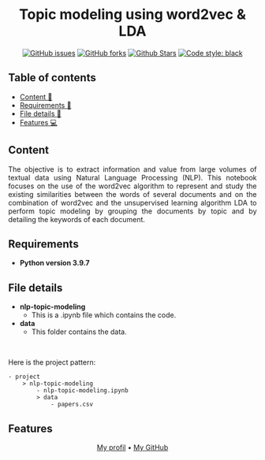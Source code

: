 <h1 align="center">Topic modeling using word2vec & LDA</h1> 

<p align="center"> 
<a href="https://github.com/lprtk/nlp-topic-modeling/issues"><img alt="GitHub issues" src="https://img.shields.io/github/issues/lprtk/nlp-topic-modeling"></a> 
<a href="https://github.com/lprtk/nlp-topic-modeling/network"><img alt="GitHub forks" src="https://img.shields.io/github/forks/lprtk/nlp-topic-modeling"></a> 
<a href="https://github.com/lprtk/nlp-topic-modeling/stargazers"><img alt="Github Stars" src="https://img.shields.io/github/stars/lprtk/nlp-topic-modeling"></a> 
<a href="https://github.com/lprtk/nlp-topic-modeling/"><img alt="Code style: black" src="https://img.shields.io/badge/code%20style-black-000000.svg"></a> 
</p>


## Table of contents
* [Content :mag_right:](#Content)
* [Requirements :page_with_curl:](#Requirements)
* [File details :open_file_folder:](#File-details)
* [Features :computer:](#Features) 

<a id="section01"></a> 
## Content 

<p align="justify">The objective is to extract information and value from large volumes of textual data using Natural Language Processing (NLP). This notebook focuses on the use of the word2vec algorithm to represent and study the existing similarities between the words of several documents and on the combination of word2vec and the unsupervised learning algorithm LDA to perform topic modeling by grouping the documents by topic and by detailing the keywords of each document.<p>

<a id="section02"></a> 
## Requirements
* **Python version 3.9.7** 


<a id="section03"></a> 
## File details
* **nlp-topic-modeling**
  * This is a .ipynb file which contains the code.
* **data**
  * This folder contains the data.

</br> 

Here is the project pattern: 
```
- project
    > nlp-topic-modeling
        - nlp-topic-modeling.ipynb
        > data 
            - papers.csv
```

<a id="section04"></a> 
## Features 
<p align="center"><a href="https://github.com/lprtk/lprtk">My profil</a> • 
<a href="https://github.com/lprtk/lprtk">My GitHub</a>
</p>
